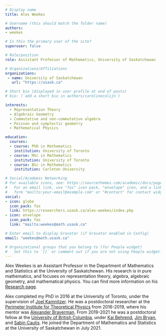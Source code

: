 ```yaml
---
# Display name
title: Alex Weekes

# Username (this should match the folder name)
authors:
- weekes

# Is this the primary user of the site?
superuser: false

# Role/position
role: Assistant Professor of Mathematics, University of Saskatchewan

# Organizations/Affiliations
organizations:
 - name: University of Saskatchewan
   url: "https://usask.ca"

# Short bio (displayed in user profile at end of posts)
# bio: (`add a short bio in authors/carolinecolijn`)

interests:
  - Representation Theory
  - Algebraic Geometry
  - Commutative and non-commutative algebra
  - Poisson and symplectic geometry
  - Mathematical Physics

education:
  courses:
  - course: PhD in Mathematics
    institution: University of Toronto
  - course: MSc in Mathematics
    institution: University of Toronto
  - course: BSc in Mathematics
    institution: Carleton University

# Social/Academic Networking
# For available icons, see: https://sourcethemes.com/academic/docs/page-builder/#icons
#   For an email link, use "fas" icon pack, "envelope" icon, and a link in the
#   form "mailto:your-email@example.com" or "#contact" for contact widget.
social:
- icon: globe
  icon_pack: fas
  link: https://researchers.usask.ca/alex-weekes/index.php
- icon: envelope
  icon_pack: fas
  link: "mailto:weekes@math.usask.ca"

# Enter email to display Gravatar (if Gravatar enabled in Config)
email: "weekes@math.usask.ca"

# Organizational groups that you belong to (for People widget)
#   Set this to `[]` or comment out if you are not using People widget.
---
```

Alex Weekes is an Assistant Professor in the Department of Mathematics and
Statistics at the University of Saskatchewan. His research is in pure
mathematics, and focuses on representation theory, algebra, algebraic geometry,
and mathematical physics.  You can find more information on his [Research
page](https://researchers.usask.ca/alex-weekes/research.php).

Alex completed my PhD in 2016 at the University of Toronto, under the supervision
of [Joel Kamnitzer](https://www.math.toronto.edu/jkamnitz/). He was a
postdoctoral researcher at the [Perimeter Institute for Theoretical
Physics](https://perimeterinstitute.ca/) from 2016-2019, where his mentor was
[Alexander Braverman](https://perimeterinstitute.ca/people/alexander-braverman).
From 2019-2021 he was a postdoctoral fellow at the [University of British
Columbia](https://www.math.ubc.ca/), under [Kai
Behrend](https://personal.math.ubc.ca/~behrend/), [Jim
Bryan](https://personal.math.ubc.ca/~jbryan/), and [Sabin
Cautis](https://personal.math.ubc.ca/~cautis/).  He joined the Department of
Mathematics and Statistics at the University of Saskatchewan in July 2021.



